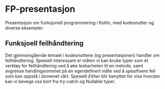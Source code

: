 # FP-presentasjon
Presentasjon om funksjonell programmering i Kotlin, med kodesnutter og diverse eksempler. 

## Funksjoell feilhåndtering

Det gjennomgående temaet i kodesnuttene (og presentasjonen) handler om feilhåndtering. Spesielt interessant er måten vi kan bruke typer som et verktøy for feilhåndtering ved å øke lesbarheten til en metode, samt avgrense handlingsrommet på en egendefinert måte ved å spesifisere feil som kan oppstå i domenet vårt. Spesielt _Either_ blir benyttet for vise hvordan kan vi bevege oss bort fra try-catch og Nullable typer. 

